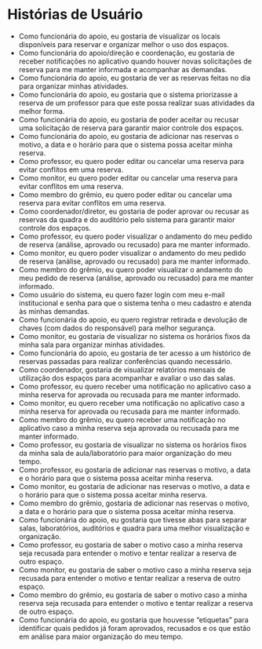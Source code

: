 # Histórias de Usuário
- Como funcionária do apoio, eu gostaria de visualizar os locais disponíveis para reservar e organizar melhor o uso dos espaços.
- Como funcionária do apoio/direção e coordenação, eu gostaria de receber notificações no aplicativo quando houver novas solicitações de reserva para me manter informada e acompanhar as demandas.
- Como funcionária do apoio, eu gostaria de ver as reservas feitas no dia para organizar minhas atividades.
- Como funcionária do apoio, eu gostaria que o sistema priorizasse a reserva de um professor para que este possa realizar suas atividades da melhor forma. 
- Como funcionária do apoio, eu gostaria de poder aceitar ou recusar uma solicitação de reserva para garantir maior controle dos espaços.
- Como funcionária do apoio, eu gostaria de adicionar nas reservas o motivo, a data e o horário para que o sistema possa aceitar minha reserva.
- Como professor, eu quero poder editar ou cancelar uma reserva para evitar conflitos em uma reserva.
- Como monitor, eu quero poder editar ou cancelar uma reserva para evitar conflitos em uma reserva.
- Como membro do grêmio, eu quero poder editar ou cancelar uma reserva para evitar conflitos em uma reserva.
- Como coordenador/diretor, eu gostaria de poder aprovar ou recusar as reservas da quadra e do auditório pelo sistema para garantir maior controle dos espaços.
- Como professor, eu quero poder visualizar o andamento do meu pedido de reserva (análise, aprovado ou recusado) para me manter informado.
- Como monitor, eu quero poder visualizar o andamento do meu pedido de reserva (análise, aprovado ou recusado) para me manter informado.
- Como membro do grêmio, eu quero poder visualizar o andamento do meu pedido de reserva (análise, aprovado ou recusado) para me manter informado. 
- Como usuário do sistema, eu quero fazer login com meu e-mail institucional e senha para que o sistema tenha o meu cadastro e atenda às minhas demandas.
- Como funcionária do apoio, eu quero registrar retirada e devolução de chaves (com dados do responsável) para melhor segurança. 
- Como monitor, eu gostaria de visualizar no sistema os horários fixos da minha sala para organizar minhas atividades.
- Como funcionária do apoio, eu gostaria de ter acesso a um histórico de reservas passadas para realizar conferências quando necessário.
- Como coordenador, gostaria de visualizar relatórios mensais de utilização dos espaços para acompanhar e avaliar o uso das salas.
- Como professor, eu quero receber uma notificação no aplicativo caso a minha reserva for aprovada ou recusada para me manter informado.
- Como monitor, eu quero receber uma notificação no aplicativo caso a minha reserva for aprovada ou recusada para me manter informado.
- Como membro do grêmio, eu quero receber uma notificação no aplicativo caso a minha reserva seja aprovada ou recusada para me manter informado. 
- Como professor, eu gostaria de visualizar no sistema os horários fixos da minha sala de aula/laboratório para maior organização do meu tempo.
- Como professor, eu gostaria de adicionar nas reservas o motivo, a data e o horário para que o sistema possa aceitar minha reserva.
- Como monitor, eu gostaria de adicionar nas reservas o motivo, a data e o horário para que o sistema possa aceitar minha reserva.
- Como membro do grêmio, gostaria de adicionar nas reservas o motivo, a data e o horário para que o sistema possa aceitar minha reserva.
- Como funcionária do apoio, eu gostaria que tivesse abas para separar salas, laboratórios, auditórios e quadra para uma melhor visualização e organização. 
- Como professor, eu gostaria de saber o motivo caso a minha reserva seja recusada para entender o motivo e tentar realizar a reserva de outro espaço. 
- Como monitor, eu gostaria de saber o motivo caso a minha reserva seja recusada para entender o motivo e tentar realizar a reserva de outro espaço.  
- Como membro do grêmio, eu gostaria de saber o motivo caso a minha reserva seja recusada para entender o motivo e tentar realizar a reserva de outro espaço. 
- Como funcionária do apoio, eu gostaria que houvesse “etiquetas” para identificar quais pedidos já foram aprovados, recusados e os que estão em análise para maior organização do meu tempo.